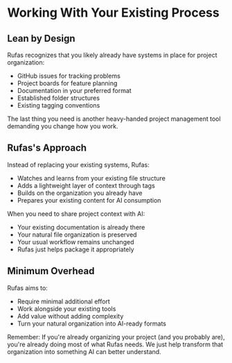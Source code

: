 # Working With Your Existing Process

## Lean by Design

Rufas recognizes that you likely already have systems in place for project organization:

- GitHub issues for tracking problems
- Project boards for feature planning
- Documentation in your preferred format
- Established folder structures
- Existing tagging conventions

The last thing you need is another heavy-handed project management tool demanding you change how you work.

## Rufas's Approach

Instead of replacing your existing systems, Rufas:

- Watches and learns from your existing file structure
- Adds a lightweight layer of context through tags
- Builds on the organization you already have
- Prepares your existing content for AI consumption

When you need to share project context with AI:

- Your existing documentation is already there
- Your natural file organization is preserved
- Your usual workflow remains unchanged
- Rufas just helps package it appropriately

## Minimum Overhead

Rufas aims to:

- Require minimal additional effort
- Work alongside your existing tools
- Add value without adding complexity
- Turn your natural organization into AI-ready formats

Remember: If you're already organizing your project (and you probably are), you're already doing most of what Rufas needs. We just help transform that organization into something AI can better understand.
